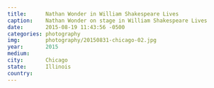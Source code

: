 ```yaml
---
title:  	Nathan Wonder in William Shakespeare Lives
caption:	Nathan Wonder on stage in William Shakespeare Lives
date:   	2015-08-19 11:43:56 -0500
categories: photography
img:		photography/20150831-chicago-02.jpg
year:		2015
medium:
city:		Chicago
state:		Illinois
country:
---
```


